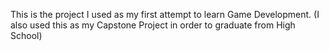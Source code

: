 This is the project I used as my first attempt to learn Game Development. (I also used this as my Capstone Project in order to graduate from High School)
